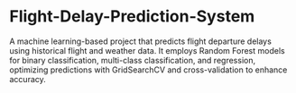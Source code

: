 # Flight-Delay-Prediction-System
A machine learning-based project that predicts flight departure delays using historical flight and weather data. It employs Random Forest models for binary classification, multi-class classification, and regression, optimizing predictions with GridSearchCV and cross-validation to enhance accuracy.

